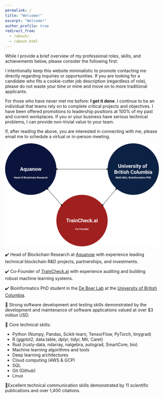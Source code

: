 ```yaml
---
permalink: /
title: "Welcome!"
excerpt: "Welcome!"
author_profile: true
redirect_from: 
  - /about/
  - /about.html
---
```


While I provide a brief overview of my professional roles, skills, and achievements below, please consider the following first: 

I intentionally keep this website minimalistic to promote contacting me directly regarding inquiries or opportunities. If you are looking for a candidate who fits a cookie-cutter job description (regardless of role), please do not waste your time or mine and move on to more traditional applicants. 

For those who have never met me before: **I get it done**. I continue to be an individual that teams rely on to complete critical projects and objectives. I have been offered promotions to leadership positions at 100% of my past and current workplaces. If you or your business have serious technical problems, I can provide non-trivial value to your team. 

If, after reading the above, you are interested in connecting with me, please email me to schedule a virtual or in-person meeting. 

![](images/diagram.png)

✔️ Head of Blockchain Research at [Aquanow](https://www.aquanow.io/) with experience leading technical blockchain R&D projects, partnerships, and investments.

✔️ Co-Founder of [TrainCheck.ai](https://traincheck.buzzsprout.com/) with experience auditing and building robust machine learning systems.

✔️ Bioinformatics PhD student in the [De Boer Lab](https://deboer.bme.ubc.ca/) at the [University of British Columbia](https://www.ubc.ca/). 

🔨 Strong software development and testing skills demonstrated by the development and maintenance of software applications valued at over $3 million USD. 

🔨 Core technical skills: 

- Python (Numpy, Pandas, Scikit-learn, TensorFlow, PyTorch, tinygrad)
- R (ggplot2, data.table, dplyr, tidyr, Mlr, Caret)
- Rust (rusty-data, ndarray, nalgebra, autograd, SmartCore, bio)
- Machine learning algorithms and tools
- Deep learning architectures
- Cloud computing (AWS & GCP) 
- SQL
- Git (Github)
- Linux

📖Excellent technical communication skills demonstrated by 11 scientific publications and over 1,400 citations.
